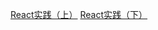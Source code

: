 [React实践（上）](https://juejin.im/post/6844904084999241735)
[React实践（下）](https://github.com/xd-tayde/blog/blob/master/ReactGL-2.md)

